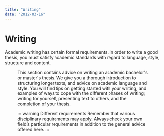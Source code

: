 ```yaml
---
title: "Writing"
date: "2012-03-16"
---
```


# Writing

Academic writing has certain formal requirements. In order to write a good thesis, you must satisfy academic standards with regard to language, style, structure and content. 

<Figure
  src="/images/illustrasjoner_skriving_500x450.png"
  alt="Birds eye view of person writing on a laptop"
  caption=""
  type="right"
/>

This section contains advice on writing an academic bachelor's or master's thesis. We give you a thorough introduction to structuring longer texts, and advice on academic language and style. You will find tips on getting started with your writing, and examples of ways to cope with the different phases of writing; writing for yourself, presenting text to others, and the completion of your thesis.

::: warning Different requirements
Remember that various disciplinary requirements may apply. Always check your own field’s particular requirements in addition to the general advice offered here.
:::


